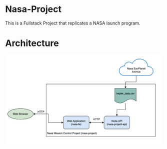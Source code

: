 # Nasa-Project
This is a Fullstack Project that replicates a NASA launch program. 

# Architecture
<p align="center">
    <img width="600" src="./assets/Screenshot 2023-08-12 at 6.46.18 PM.png">
</p>